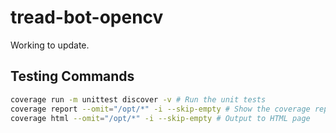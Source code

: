 # tread-bot-opencv
Working to update.

## Testing Commands
```sh
coverage run -m unittest discover -v # Run the unit tests
coverage report --omit="/opt/*" -i --skip-empty # Show the coverage report, skip empty files, omit imported files
coverage html --omit="/opt/*" -i --skip-empty # Output to HTML page
```